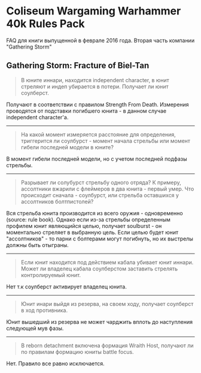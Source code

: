 # Coliseum Wargaming Warhammer 40k Rules Pack

FAQ для книги выпущенной в феврале 2016 года. Вторая часть компании "Gathering Storm"

## Gathering Storm: Fracture of Biel-Tan

> В юните иннари, находится independent character, в юнит стреляют и индеп убирается в потери. Получает ли юнит соулберст.

Получают в соответствии с правилом Strength From Death. Измерения проводятся от подставки погибшего юнита - в данном случае independent character'a.

---

> На какой момент измеряется расстояние для определения, триггерится ли соулбурст - момент начала стрельбы или момент гибели последней модели в юните?

В момент гибели последней модели, но с учетом последней подфазы стрельбы.

---


> Разрывает ли солубурст стрельбу одного отряда? К примеру, ассолтники вжарили с флеймеров в два юнита - первый умер. Что происходит сначала - соулбурст, или стрельба оставшихся у ассолтников болтпистолей?

Вся стрельба юнита производится из всего оружия - одновременно (source: rule book). Однако если из-за стрельбы
определенным профилем юнит являющийся целью, получает soulburst - он моментально стреляет в выбранную цель.
Если целью будет юнит "ассолтников" - то парни с болтерами могут погибнуть, но их выстрелы должны быть отыграны.

---


> Если юнит находится под действием кабала убивает юнит иннари. Может ли владелец кабала соулберстом заставить стрелять контролируемый юнит.

Нет т.к соулберст активирует владелец юнита.

---

> Юнит инари выйдя из резерва, на своем ходу, получает соулберст в ход противника.

Юнит вышедший из резерва не может чарджить вплоть до наступления следующей мув фазы.

---

> В reborn detachment включена формация Wraith Host, получают ли по правилам формацию юниты battle focus.

Нет. Правило все равно исключается.
